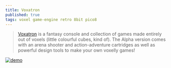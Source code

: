 ```yaml
---
title: Voxatron
published: true
tags: voxel game-engine retro 8bit pico8
---
```

> [Voxatron](https://www.lexaloffle.com/voxatron.php) is a fantasy console and collection of games made entirely out of voxels (little colourful cubes, kind of). The Alpha version comes with an arena shooter and action-adventure cartridges as well as powerful design tools to make your own voxelly games! 

[![demo](/images/voxatron_g_boom.gif)](https://www.lexaloffle.com/voxatron.php)
